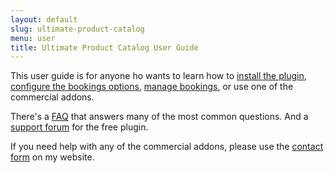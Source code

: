 ```yaml
---
layout: default
slug: ultimate-product-catalog
menu: user
title: Ultimate Product Catalog User Guide
---
```

This user guide is for anyone ho wants to learn how to [install the plugin](getting-started/install), [configure the bookings options](config), [manage bookings](manage), or use one of the commercial addons.

There's a [FAQ](faq) that answers many of the most common questions. And a [support forum](https://wordpress.org/support/plugin/ultimate-product-catalogue) for the free plugin.

If you need help with any of the commercial addons, please use the [contact form](https://www.etoilewebdesign.com/support-center/) on my website.
